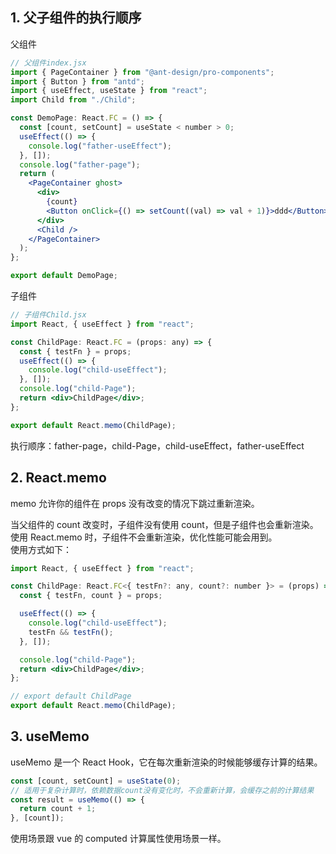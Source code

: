 ## 1. 父子组件的执行顺序

父组件

```jsx
// 父组件index.jsx
import { PageContainer } from "@ant-design/pro-components";
import { Button } from "antd";
import { useEffect, useState } from "react";
import Child from "./Child";

const DemoPage: React.FC = () => {
  const [count, setCount] = useState < number > 0;
  useEffect(() => {
    console.log("father-useEffect");
  }, []);
  console.log("father-page");
  return (
    <PageContainer ghost>
      <div>
        {count}
        <Button onClick={() => setCount((val) => val + 1)}>ddd</Button>
      </div>
      <Child />
    </PageContainer>
  );
};

export default DemoPage;
```

子组件

```jsx
// 子组件Child.jsx
import React, { useEffect } from "react";

const ChildPage: React.FC = (props: any) => {
  const { testFn } = props;
  useEffect(() => {
    console.log("child-useEffect");
  }, []);
  console.log("child-Page");
  return <div>ChildPage</div>;
};

export default React.memo(ChildPage);
```

执行顺序：father-page，child-Page，child-useEffect，father-useEffect

## 2. React.memo

memo 允许你的组件在 props 没有改变的情况下跳过重新渲染。

当父组件的 count 改变时，子组件没有使用 count，但是子组件也会重新渲染。
使用 React.memo 时，子组件不会重新渲染，优化性能可能会用到。<br>
使用方式如下：

```jsx
import React, { useEffect } from "react";

const ChildPage: React.FC<{ testFn?: any, count?: number }> = (props) => {
  const { testFn, count } = props;

  useEffect(() => {
    console.log("child-useEffect");
    testFn && testFn();
  }, []);

  console.log("child-Page");
  return <div>ChildPage</div>;
};

// export default ChildPage
export default React.memo(ChildPage);
```

## 3. useMemo

useMemo 是一个 React Hook，它在每次重新渲染的时候能够缓存计算的结果。<br>

```jsx
const [count, setCount] = useState(0);
// 适用于复杂计算时，依赖数据count没有变化时，不会重新计算，会缓存之前的计算结果
const result = useMemo(() => {
  return count + 1;
}, [count]);
```

使用场景跟 vue 的 computed 计算属性使用场景一样。
